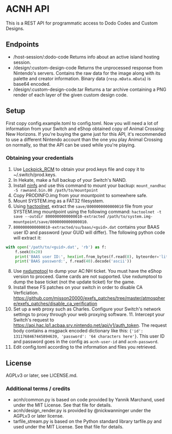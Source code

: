 # ACNH API

This is a REST API for programmatic access to Dodo Codes and Custom Designs.

## Endpoints

- /host-session/:dodo-code
Returns info about an active island hosting session.
- /design/:custom-design-code
Returns the unprocessed response from Nintendo's servers. Contains the raw data for the image along with its palette
and creator information. Binary data (`resp.mData.mData`) is base64 encoded.
- /design/:custom-design-code.tar
Returns a tar archive containing a PNG render of each layer of the given custom design code.

## Setup

First copy config.example.toml to config.toml. Now you will need a lot of information from your Switch
and eShop obtained copy of Animal Crossing: New Horizons.
If you're buying the game just for this API, it's recommended to use a different Nintendo account than the one
you play Animal Crossing on normally, so that the API can be used while you're playing.

### Obtaining your credentials

1. Use [Lockpick_RCM](https://github.com/shchmue/Lockpick_RCM/releases)
   to obtain your prod.keys file and copy it to ~/.switch/prod.keys.
2. In Hekate, make a full backup of your Switch's NAND.
3. Install [ninfs](https://github.com/ihaveamac/ninfs) and use this command to mount your backup:
   `mount_nandhac -S rawnand.bin.00 /path/to/mountpoint`
4. Copy PRODINFO.img from your mountpoint to somewhere safe.
5. Mount SYSTEM.img as a FAT32 filesystem.
6. Using [hactoolnet](https://github.com/Thealexbarney/LibHac/releases), extract the `save/8000000000000010`
   file from your SYSTEM.img mountpoint using the following command:
   `hactoolnet -t save --outdir 8000000000000010-extracted /path/to/system.img-mountpoint/save/8000000000000010`.
7. `8000000000000010-extracted/su/baas/<guid>.dat` contains your BAAS user ID and password (your GUID will differ).
   The following python code will extract it:

```py
with open('/path/to/<guid>.dat', 'rb') as f:
	f.seek(0x20)
	print('BAAS user ID:', hex(int.from_bytes(f.read(8), byteorder='little')))
	print('BAAS password:', f.read(40).decode('ascii'))
```

8. Use [nxdumptool](https://github.com/DarkMatterCore/nxdumptool/releases) to dump your AC:NH ticket.
   You must have the eShop version to proceed. Game cards are not supported. 
   Use nxdumptool to dump the base ticket (not the update ticket) for the game.
9. Install these FS patches on your switch in order to disable CA Verficiation. https://github.com/misson20000/exefs_patches/tree/master/atmosphere/exefs_patches/disable_ca_verification
10. Set up a web proxy such as Charles. Configure your Switch's network settings to proxy through your web proxying software. 11. Intercept your Switch's request to https://api.hac.lp1.acbaa.srv.nintendo.net/api/v1/auth_token. The request body contains a msgpack encoded dictionary like this: `{'id': 1311768467445894639, 'password': '64 characters here'}`. This user ID and password goes in the config as `acnh-user-id` and `acnh-password`.
12. Edit config.toml according to the information and files you retrieved.

## License

AGPLv3 or later, see LICENSE.md.

### Additional terms / credits

- acnh/common.py is based on code provided by Yannik Marchand, used under the MIT License.
See that file for details.
- acnh/design_render.py is provided by @nickwanninger under the AGPLv3 or later license.
- tarfile_stream.py is based on the Python standard library tarfile.py and used under the MIT License.
See that file for details.
